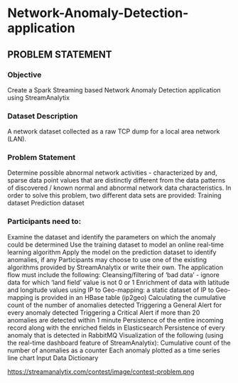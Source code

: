 # Network-Anomaly-Detection-application

## PROBLEM STATEMENT

### Objective
Create a Spark Streaming based Network Anomaly Detection application using StreamAnalytix

### Dataset Description
A network dataset collected as a raw TCP dump for a local area network (LAN).

### Problem Statement
Determine possible abnormal network activities - characterized by and, sparse data point values that are distinctly different from the data patterns of discovered / known normal and abnormal network data characteristics.
In order to solve this problem, two different data sets are provided:
Training dataset
Prediction dataset

### Participants need to:
Examine the dataset and identify the parameters on which the anomaly could be determined
Use the training dataset to model an online real-time learning algorithm
Apply the model on the prediction dataset to identify anomalies, if any
Participants may choose to use one of the existing algorithms provided by StreamAnalytix or write their own.
The application flow must include the following:
Cleansing/filtering of ‘bad data’ - ignore data for which ‘land field’ value is not 0 or 1
Enrichment of data with latitude and longitude values using IP to Geo-mapping: a static dataset of IP to Geo-mapping
is provided in an HBase table (ip2geo)
Calculating the cumulative count of the number of anomalies detected
Triggering a General Alert for every anomaly detected
Triggering a Critical Alert if more than 20 anomalies are detected within 1 minute
Persistence of the entire incoming record along with the enriched fields in Elasticsearch
Persistence of every anomaly that is detected in RabbitMQ
Visualization of the following (using the real-time dashboard feature of StreamAnalytix):
Cumulative count of the number of anomalies as a counter
Each anomaly plotted as a time series line chart
Input Data Dictionary


https://streamanalytix.com/contest/image/contest-problem.png
